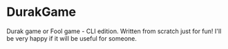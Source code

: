 # DurakGame
Durak game or Fool game - CLI edition.
Written from scratch just for fun!
I'll be very happy if it will be useful for someone.
